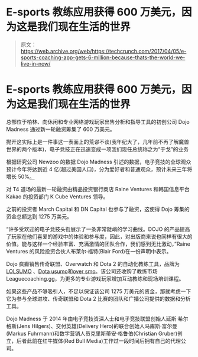 # E-sports 教练应用获得 600 万美元，因为这是我们现在生活的世界

> 原文：<https://web.archive.org/web/https://techcrunch.com/2017/04/05/e-sports-coaching-app-gets-6-million-because-thats-the-world-we-live-in-now/>

# E-sports 教练应用获得 600 万美元，因为这是我们现在生活的世界

总部位于柏林、向休闲和专业网络游戏玩家出售分析和指导工具的初创公司 Dojo Madness 通过新一轮融资筹集了 600 万美元。

抛开这实际上是一件事这一表面上的荒谬不谈(我年纪大了，几年前不再了解魔兽世界的两个版本)，电子竞技正在迅速变成一项我们现任总统称之为“于戈”的业务

根据研究公司 Newzoo 的数据 Dojo Madness 引述的数据，电子竞技的全球观众预计今年将达到近 4 亿(超过美国人口)，分为爱好者和普通观众，预计未来三年将增长 50%[。](https://web.archive.org/web/20230404031456/https://newzoo.com/insights/trend-reports/global-esports-market-report-2017-light/)

对 T4 道场的最新一轮融资由精品投资银行商店 Raine Ventures 和韩国信息平台 Kakao 的投资部门 K Cube Ventures 领导。

之前的投资者 March Capital 和 DN Capital 也参与了融资，这使得 Dojo 筹集的资金总额达到 1275 万美元。

“许多受欢迎的电子竞技头衔展示了一条非常陡峭的学习曲线。DOJO 的产品提高了玩家在他们喜爱的游戏中的体验和参与度，因此，对出版商来说也同样有很大的价值。能与这样一个经验丰富、充满激情的团队合作，我们感到无比激动，”Raine Ventures 的风险投资合伙人布莱尔·福特(Blair Ford)在一份声明中表示。

Dojo 疯癫销售传奇联盟、Overwatch 和 Dota 2 的自动化教练工具，品牌为 [LOLSUMO](https://web.archive.org/web/20230404031456/http://lolsumo.com/) 、[Dota usumo](https://web.archive.org/web/20230404031456/http://dotasumo.com/)和[over smo](https://web.archive.org/web/20230404031456/http://oversumo.com/)。该公司还收购了教练市场 Leaguecoaching.gg，为更多的专业游戏玩家增加互动教练和现场培训课程。

如果这些产品不够吸引人，不足以保证该公司 1275 万美元的资金，那就考虑一下它为参与全球进攻、传奇联盟和 Dota 2 比赛的团队和广播公司提供的数据和分析工具。

Dojo Madness 于 2014 年由电子竞技资深人士和电子竞技联盟创始人延斯·希尔格斯(Jens Hilgers)、交付英雄(Delivery Hero)的联合创始人马库斯·富尔曼(Markus Fuhrmann)和数字营销人员克里斯蒂安·格鲁伯(Christian Gruber)创立，后者此前在红牛媒体(Red Bull Media)工作过一段时间后拥有自己的代理公司。